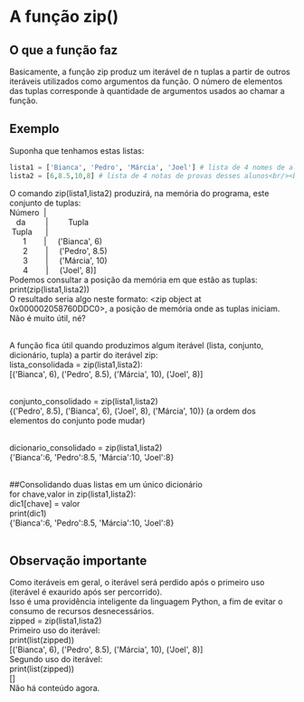 # A função zip()
## O que a função faz
Basicamente, a função zip produz um iterável de n tuplas a partir de outros iteráveis utilizados como argumentos da função.
O número de elementos das tuplas corresponde à quantidade de argumentos usados ao chamar a função.

## Exemplo
Suponha que tenhamos estas listas:<br/>
```python
lista1 = ['Bianca', 'Pedro', 'Márcia', 'Joel'] # lista de 4 nomes de alunos<br/>
lista2 = [6,8.5,10,8] # lista de 4 notas de provas desses alunos<br/><br/>
```

O comando zip(lista1,lista2) produzirá, na memória do programa, este conjunto de tuplas:<br/>
Número&nbsp;&nbsp;|<br/>
&nbsp;&nbsp;&nbsp;da&nbsp;&nbsp;&nbsp;&nbsp;&nbsp;&nbsp;&nbsp;&nbsp;&nbsp;| &nbsp;&nbsp;&nbsp;&nbsp;&nbsp;&nbsp;&nbsp;&nbsp;Tupla<br/>
&nbsp;Tupla&nbsp;&nbsp;&nbsp;&nbsp;&nbsp;&nbsp;|<br/>
&nbsp;&nbsp;&nbsp;&nbsp;&nbsp;&nbsp;1 &nbsp;&nbsp;&nbsp;&nbsp;&nbsp;&nbsp;&nbsp;|&nbsp;&nbsp;&nbsp;&nbsp;&nbsp;('Bianca', 6)<br/>
&nbsp;&nbsp;&nbsp;&nbsp;&nbsp;&nbsp;2 &nbsp;&nbsp;&nbsp;&nbsp;&nbsp;&nbsp;&nbsp;|&nbsp;&nbsp;&nbsp;&nbsp;&nbsp;('Pedro', 8.5)<br/>
&nbsp;&nbsp;&nbsp;&nbsp;&nbsp;&nbsp;3 &nbsp;&nbsp;&nbsp;&nbsp;&nbsp;&nbsp;&nbsp;|&nbsp;&nbsp;&nbsp;&nbsp;&nbsp;('Márcia', 10)<br/>
&nbsp;&nbsp;&nbsp;&nbsp;&nbsp;&nbsp;4 &nbsp;&nbsp;&nbsp;&nbsp;&nbsp;&nbsp;&nbsp;|&nbsp;&nbsp;&nbsp;&nbsp;&nbsp;('Joel', 8)]<br/>
Podemos consultar a posição da memória em que estão as tuplas:<br/>
print(zip(lista1,lista2))<br/>
O resultado seria algo neste formato: <zip object at 0x000002058760DDC0>, a posição de memória onde as tuplas iniciam. Não é muito útil, né?<br/><br/>

A função fica útil quando produzimos algum iterável (lista, conjunto, dicionário, tupla) a partir do iterável zip:<br/>
lista_consolidada = zip(lista1,lista2):<br/>
[('Bianca', 6), ('Pedro', 8.5), ('Márcia', 10), ('Joel', 8)]<br/><br/>

conjunto_consolidado = zip(lista1,lista2)<br/>
{('Pedro', 8.5), ('Bianca', 6), ('Joel', 8), ('Márcia', 10)} (a ordem dos elementos do conjunto pode mudar)<br/><br/>

dicionario_consolidado = zip(lista1,lista2)<br/>
{'Bianca':6, 'Pedro':8.5, 'Márcia':10, 'Joel':8}<br/><br/>

##Consolidando duas listas em um único dicionário<br/>
for chave,valor in zip(lista1,lista2):<br/>
    dic1[chave] = valor<br/>
print(dic1)<br/>
{'Bianca':6, 'Pedro':8.5, 'Márcia':10, 'Joel':8}<br/><br/>

## Observação importante<br/>
Como iteráveis em geral, o iterável será perdido após o primeiro uso (iterável é exaurido após ser percorrido).<br/>
Isso é uma providência inteligente da linguagem Python, a fim de evitar o consumo de recursos desnecessários.<br/>
zipped = zip(lista1,lista2)<br/>
Primeiro uso do iterável:<br/>
print(list(zipped))<br/>
[('Bianca', 6), ('Pedro', 8.5), ('Márcia', 10), ('Joel', 8)]<br/>
Segundo uso do iterável:<br/>
print(list(zipped))<br/>
[]<br/>
Não há conteúdo agora.<br/>
